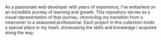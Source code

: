 As a passionate web developer with years of experience, I've embarked on an incredible journey of learning and growth. This repository serves as a visual representation of that journey, chronicling my transition from a newcomer to a seasoned professional. Each project in this collection holds a special place in my heart, showcasing the skills and knowledge I acquired along the way.
